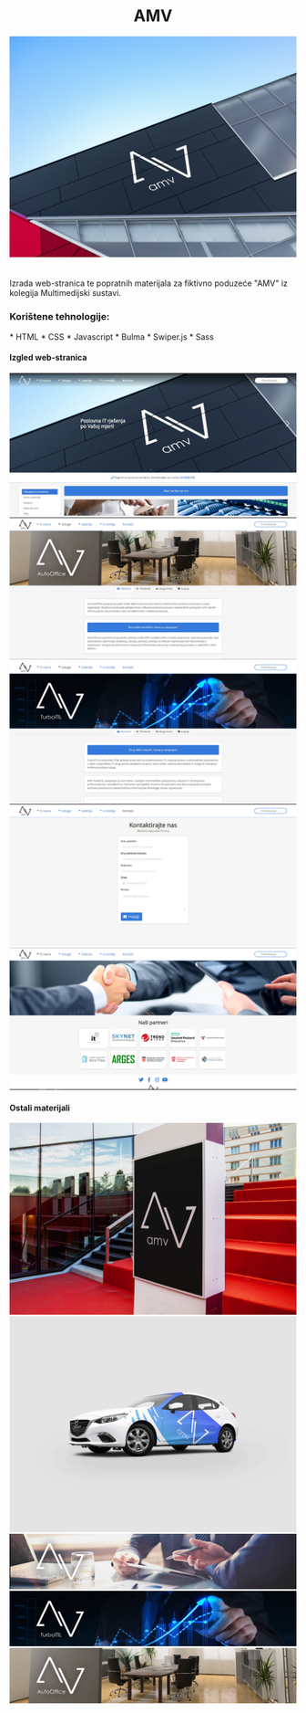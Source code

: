<div align="center">
<h1>AMV</h1>
<img src="img/galerija/zgrada1.jpg"/>
</div>
</br>
</br>
Izrada web-stranica te popratnih materijala za fiktivno poduzeće "AMV" iz kolegija Multimedijski sustavi.
<h3>Korištene tehnologije:</h3>
* HTML
* CSS
* Javascript
* Bulma
* Swiper.js
* Sass
<h4>Izgled web-stranica</h4>
<img src="projekt_slike/amv1.jpg"/>
<img src="projekt_slike/amv2.jpg"/>
<img src="projekt_slike/amv3.jpg"/>
<img src="projekt_slike/amv4.jpg"/>
<img src="projekt_slike/amv5.jpg"/>
<h4>Ostali materijali</h4>
<img src="img/galerija/stube.jpg"/>
<img src="img/galerija/auto.jpg"/>
<img src="img/usluge/crm.jpg"/>
<img src="img/usluge/itil.jpg"/>
<img src="img/usluge/office.jpg"/>

